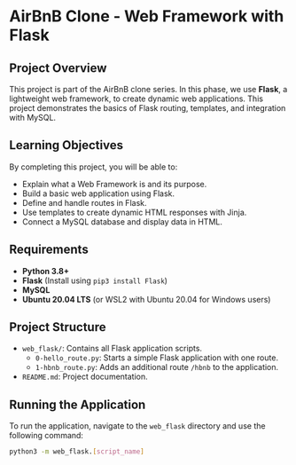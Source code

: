 # AirBnB Clone - Web Framework with Flask

## Project Overview
This project is part of the AirBnB clone series. In this phase, we use **Flask**, a lightweight web framework, to create dynamic web applications. This project demonstrates the basics of Flask routing, templates, and integration with MySQL.

## Learning Objectives
By completing this project, you will be able to:
- Explain what a Web Framework is and its purpose.
- Build a basic web application using Flask.
- Define and handle routes in Flask.
- Use templates to create dynamic HTML responses with Jinja.
- Connect a MySQL database and display data in HTML.

## Requirements
- **Python 3.8+**
- **Flask** (Install using `pip3 install Flask`)
- **MySQL**
- **Ubuntu 20.04 LTS** (or WSL2 with Ubuntu 20.04 for Windows users)

## Project Structure
- `web_flask/`: Contains all Flask application scripts.
  - `0-hello_route.py`: Starts a simple Flask application with one route.
  - `1-hbnb_route.py`: Adds an additional route `/hbnb` to the application.
- `README.md`: Project documentation.

## Running the Application
To run the application, navigate to the `web_flask` directory and use the following command:

```bash
python3 -m web_flask.[script_name]
